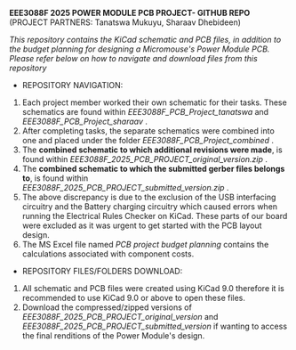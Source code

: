 **EEE3088F 2025 POWER MODULE PCB PROJECT- GITHUB REPO**
(PROJECT PARTNERS: Tanatswa Mukuyu, Sharaav Dhebideen)

_This repository contains the KiCad schematic and PCB files, in addition to the budget planning for designing a Micromouse's Power Module PCB. Please refer below on how to navigate and download files from this repository_

* REPOSITORY NAVIGATION:

1. Each project member worked their own schematic for their tasks. These schematics are found within _EEE3088F_PCB_Project_tanatswa_ and _EEE3088F_PCB_Project_sharaav_ .
2. After completing tasks, the separate schematics were combined into one and placed under the folder _EEE3088F_PCB_Project_combined_ .
3. The **combined schematic to which additional revisions were made**, is found within _EEE3088F_2025_PCB_PROJECT_original_version.zip_ .
4. The **combined schematic to which the submitted gerber files belongs to**, is found within _EEE3088F_2025_PCB_PROJECT_submitted_version.zip_ .
5. The above discrepancy is due to the exclusion of the USB interfacing circuitry and the Battery charging circuitry which caused errors when running the Electrical Rules Checker on KiCad. These parts of our board were excluded as it was urgent to get started with the PCB layout design.
6. The MS Excel file named _PCB project budget planning_ contains the calculations associated with component costs.

* REPOSITORY FILES/FOLDERS DOWNLOAD:

1. All schematic and PCB files were created using KiCad 9.0 therefore it is recommended to use KiCad 9.0 or above to open these files.
2. Download the compressed/zipped versions of _EEE3088F_2025_PCB_PROJECT_original_version_ and _EEE3088F_2025_PCB_PROJECT_submitted_version_ if wanting to access the final renditions of the Power Module's design.

   

